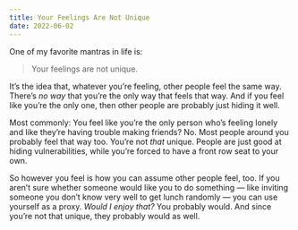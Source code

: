 ```yaml
---
title: Your Feelings Are Not Unique
date: 2022-06-02
---
```


One of my favorite mantras in life is:

> Your feelings are not unique.

It’s the idea that, whatever you’re feeling, other people feel the same way. There’s _no way_ that you’re the only way that feels that way. And if you feel like you’re the only one, then other people are probably just hiding it well.

Most commonly: You feel like you’re the only person who’s feeling lonely and like they’re having trouble making friends? No. Most people around you probably feel that way too. You’re not _that_ unique. People are just good at hiding vulnerabilities, while you’re forced to have a front row seat to your own.

So however you feel is how you can assume other people feel, too. If you aren’t sure whether someone would like you to do something — like inviting someone you don’t know very well to get lunch randomly — you can use yourself as a proxy. _Would I enjoy that?_ You probably would. And since you’re not that unique, they probably would as well.
